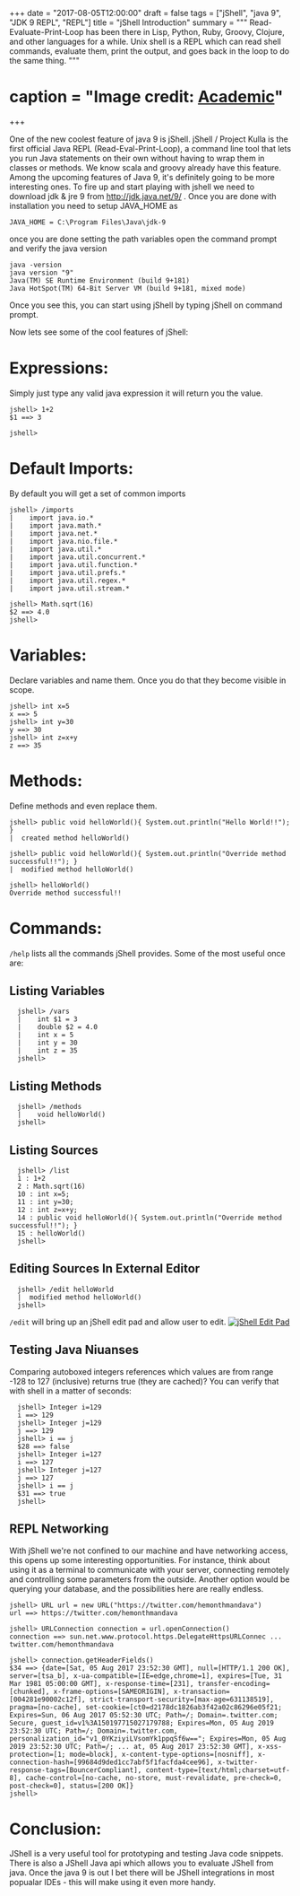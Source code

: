 +++
date = "2017-08-05T12:00:00"
draft = false
tags = ["jShell", "java 9", "JDK 9 REPL", "REPL"]
title = "jShell Introduction"
summary = """
Read-Evaluate-Print-Loop has been there in Lisp, Python, Ruby, Groovy, Clojure, and other languages for a while. Unix shell is a REPL which can read shell commands, evaluate them, print the output, and goes back in the loop to do the same thing.
"""

# caption = "Image credit: [**Academic**](https://github.com/gcushen/hugo-academic/)"
+++

One of the new coolest feature of java 9 is jShell. jShell / Project Kulla is the first official Java REPL (Read-Eval-Print-Loop), a command line tool that lets you run Java statements on their own without having to wrap them in classes or methods. We know scala and groovy already have this feature. Among the upcoming features of Java 9, it's definitely going to be more interesting ones. To fire up and start playing with jshell we need to download jdk & jre 9 from <http://jdk.java.net/9/> . Once you are done with installation you need to setup JAVA_HOME as

```
JAVA_HOME = C:\Program Files\Java\jdk-9
```

once you are done setting the path variables open the command prompt and verify the java version

```
java -version
java version "9"
Java(TM) SE Runtime Environment (build 9+181)
Java HotSpot(TM) 64-Bit Server VM (build 9+181, mixed mode)
```

Once you see this, you can start using jShell by typing jShell on command prompt.

Now lets see some of the cool features of jShell:

# Expressions:

Simply just type any valid java expression it will return you the value.

```
jshell> 1+2
$1 ==> 3

jshell>
```

# Default Imports:

By default you will get a set of common imports

```
jshell> /imports
|    import java.io.*
|    import java.math.*
|    import java.net.*
|    import java.nio.file.*
|    import java.util.*
|    import java.util.concurrent.*
|    import java.util.function.*
|    import java.util.prefs.*
|    import java.util.regex.*
|    import java.util.stream.*
```

```
jshell> Math.sqrt(16)
$2 ==> 4.0
jshell>
```

# Variables:

Declare variables and name them. Once you do that they become visible in scope.

```
jshell> int x=5
x ==> 5
jshell> int y=30
y ==> 30
jshell> int z=x+y
z ==> 35
```

# Methods:

Define methods and even replace them.

```
jshell> public void helloWorld(){ System.out.println("Hello World!!"); }
|  created method helloWorld()

jshell> public void helloWorld(){ System.out.println("Override method successful!!"); }
|  modified method helloWorld()

jshell> helloWorld()
Override method successful!!
```

# Commands:

`/help` lists all the commands jShell provides. Some of the most useful once are:

## Listing Variables

```
  jshell> /vars
  |    int $1 = 3
  |    double $2 = 4.0
  |    int x = 5
  |    int y = 30
  |    int z = 35
  jshell>
```

## Listing Methods

```
  jshell> /methods
  |    void helloWorld()
  jshell>
```

## Listing Sources

```
  jshell> /list
  1 : 1+2
  2 : Math.sqrt(16)
  10 : int x=5;
  11 : int y=30;
  12 : int z=x+y;
  14 : public void helloWorld(){ System.out.println("Override method successful!!"); }
  15 : helloWorld()
  jshell>
```

## Editing Sources In External Editor

```
  jshell> /edit helloWorld
  |  modified method helloWorld()
  jshell>
```

`/edit` will bring up an jShell edit pad and allow user to edit.
[![jShell Edit Pad](https://www.packtpub.com/graphics/9781787282841/graphics/image_01_006.jpg)]()

## Testing Java Niuanses

Comparing autoboxed integers references which values are from range -128 to 127 (inclusive) returns true (they are cached)? You can verify that with shell in a matter of seconds:

```
  jshell> Integer i=129
  i ==> 129
  jshell> Integer j=129
  j ==> 129
  jshell> i == j
  $28 ==> false
  jshell> Integer i=127
  i ==> 127
  jshell> Integer j=127
  j ==> 127
  jshell> i == j
  $31 ==> true
  jshell>
```

## REPL Networking

With jShell we're not confined to our machine and have networking access, this opens up some interesting opportunities. For instance, think about using it as a terminal to communicate with your server, connecting remotely and controlling some parameters from the outside. Another option would be querying your database, and the possibilities here are really endless.

```
jshell> URL url = new URL("https://twitter.com/hemonthmandava")
url ==> https://twitter.com/hemonthmandava

jshell> URLConnection connection = url.openConnection()
connection ==> sun.net.www.protocol.https.DelegateHttpsURLConnec ... twitter.com/hemonthmandava

jshell> connection.getHeaderFields()
$34 ==> {date=[Sat, 05 Aug 2017 23:52:30 GMT], null=[HTTP/1.1 200 OK], server=[tsa_b], x-ua-compatible=[IE=edge,chrome=1], expires=[Tue, 31 Mar 1981 05:00:00 GMT], x-response-time=[231], transfer-encoding=[chunked], x-frame-options=[SAMEORIGIN], x-transaction=[004281e90002c12f], strict-transport-security=[max-age=631138519], pragma=[no-cache], set-cookie=[ct0=d2178dc1826ab3f42a02c86296e05f21; Expires=Sun, 06 Aug 2017 05:52:30 UTC; Path=/; Domain=.twitter.com; Secure, guest_id=v1%3A150197715027179788; Expires=Mon, 05 Aug 2019 23:52:30 UTC; Path=/; Domain=.twitter.com, personalization_id="v1_0YKziyiLVsomYk1ppqSf6w=="; Expires=Mon, 05 Aug 2019 23:52:30 UTC; Path=/; ... at, 05 Aug 2017 23:52:30 GMT], x-xss-protection=[1; mode=block], x-content-type-options=[nosniff], x-connection-hash=[99684d9ded1cc7abf5f1facfda4cee96], x-twitter-response-tags=[BouncerCompliant], content-type=[text/html;charset=utf-8], cache-control=[no-cache, no-store, must-revalidate, pre-check=0, post-check=0], status=[200 OK]}
jshell>
```

# Conclusion:

JShell is a very useful tool for prototyping and testing Java code snippets. There is also a JShell Java api which allows you to evaluate JShell from java. Once the java 9 is out I bet there will be JShell integrations in most popualar IDEs - this will make using it even more handy.
